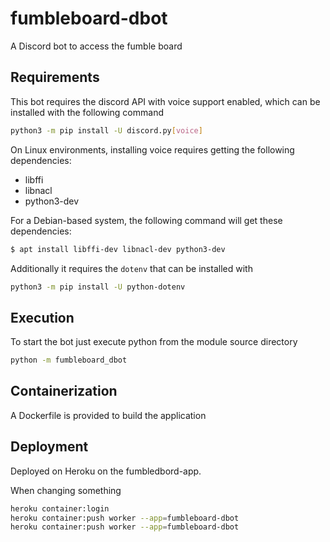 # fumbleboard-dbot
A Discord bot to access the fumble board


## Requirements
This bot requires the discord API with voice support enabled, which can be installed with the following command
```bash
python3 -m pip install -U discord.py[voice]
```

On Linux environments, installing voice requires getting the following dependencies:
* libffi
* libnacl
* python3-dev

For a Debian-based system, the following command will get these dependencies:

```bash
$ apt install libffi-dev libnacl-dev python3-dev
```

Additionally it requires the `dotenv` that can be installed with 
```bash
python3 -m pip install -U python-dotenv
```

## Execution
To start the bot just execute python from the module source directory
```bash
python -m fumbleboard_dbot
```

## Containerization
A Dockerfile is provided to build the application

## Deployment
Deployed on Heroku on the fumbledbord-app.

When changing something 

```bash
heroku container:login
heroku container:push worker --app=fumbleboard-dbot
heroku container:push worker --app=fumbleboard-dbot
```